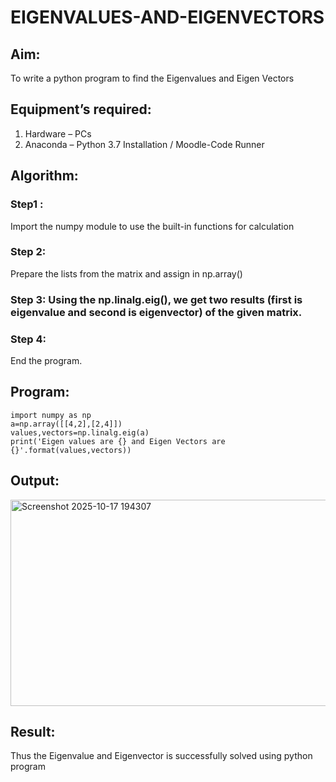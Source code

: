 # EIGENVALUES-AND-EIGENVECTORS
## Aim:
To write a python program to find the Eigenvalues and Eigen Vectors
## Equipment’s required:
1. 	Hardware – PCs
2. 	Anaconda – Python 3.7 Installation / Moodle-Code Runner
## Algorithm:
### Step1 : 
Import the numpy module to use the built-in functions for calculation
### Step 2: 
Prepare the lists from the matrix and assign in np.array()
### Step 3: Using the np.linalg.eig(),  we get two results (first is eigenvalue and second is eigenvector) of the given matrix.
### Step 4: 
End the program.
## Program:
```
import numpy as np
a=np.array([[4,2],[2,4]])
values,vectors=np.linalg.eig(a)
print('Eigen values are {} and Eigen Vectors are {}'.format(values,vectors))
```
## Output:
<img width="892" height="330" alt="Screenshot 2025-10-17 194307" src="https://github.com/user-attachments/assets/8a794153-003b-4cbd-b029-8b07ac977759" />

## Result:
Thus the Eigenvalue and Eigenvector is successfully solved using python program


